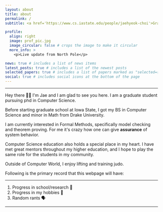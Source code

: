 ```yaml
---
layout: about
title: about
permalink: /
subtitle: <a href='https://www.cs.iastate.edu/people/jaehyeok-choi'>Graduate Student @ Iowa State</a>.

profile:
  align: right
  image: prof_pic.jpg
  image_circular: false # crops the image to make it circular
  more_info: >
    <p>Live update from North Pole</p>

news: true # includes a list of news items
latest_posts: true # includes a list of the newest posts
selected_papers: true # includes a list of papers marked as "selected={true}"
social: true # includes social icons at the bottom of the page
---
```


---

Hey there 👋🏼 I'm Jae and I am glad to see you here. I am a graduate student pursuing phd in Computer Science.

Before starting graduate school at Iowa State, I got my BS in Computer Science and minor in Math from Drake University.

I am currently interested in Formal Methods, specifically model checking and theorem proving. For me it's crazy how one can give **assurance** of system behavior.

Computer Science education also holds a special place in my heart. I have met great mentors throughout my higher education, and I hope to play the same role for the students in my community.

Outside of Computer World, I enjoy lifting and training judo.

Following is the primary record that this webpage will have:

---

1. Progress in school/research 🤔
2. Progress in my hobbies 🤼
3. Random rants 🗣️

---
